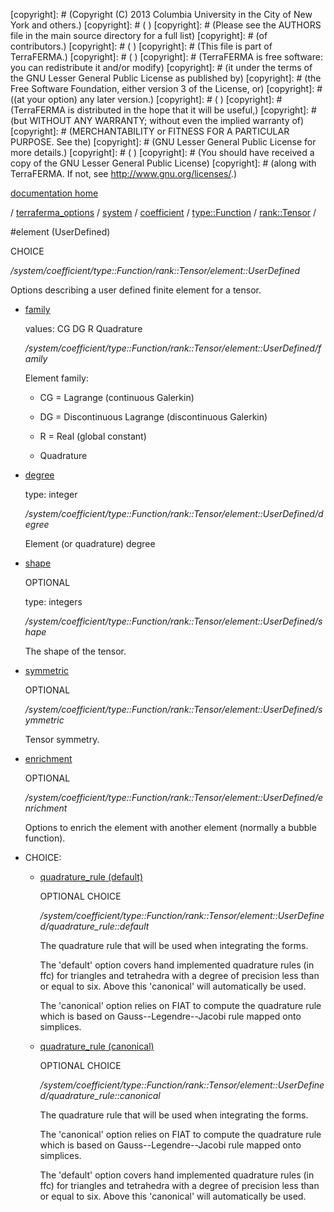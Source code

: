 [copyright]: # (Copyright (C) 2013 Columbia University in the City of New York and others.)
[copyright]: # ( )
[copyright]: # (Please see the AUTHORS file in the main source directory for a full list)
[copyright]: # (of contributors.)
[copyright]: # ( )
[copyright]: # (This file is part of TerraFERMA.)
[copyright]: # ( )
[copyright]: # (TerraFERMA is free software: you can redistribute it and/or modify)
[copyright]: # (it under the terms of the GNU Lesser General Public License as published by)
[copyright]: # (the Free Software Foundation, either version 3 of the License, or)
[copyright]: # ((at your option) any later version.)
[copyright]: # ( )
[copyright]: # (TerraFERMA is distributed in the hope that it will be useful,)
[copyright]: # (but WITHOUT ANY WARRANTY; without even the implied warranty of)
[copyright]: # (MERCHANTABILITY or FITNESS FOR A PARTICULAR PURPOSE. See the)
[copyright]: # (GNU Lesser General Public License for more details.)
[copyright]: # ( )
[copyright]: # (You should have received a copy of the GNU Lesser General Public License)
[copyright]: # (along with TerraFERMA. If not, see <http://www.gnu.org/licenses/>.)

[documentation home](https://github.com/terraferma/terraferma/wiki/Documentation)

/ [terraferma_options](../../../../../terraferma_options.md) / [system](../../../../system.md) / [coefficient](../../../coefficient.md) / [type::Function](../../type__Function.md) / [rank::Tensor](../rank__Tensor.md) /

#element (UserDefined)

CHOICE 

*/system/coefficient/type::Function/rank::Tensor/element::UserDefined*

Options describing a user defined finite element for a tensor.

* [family](element__UserDefined/family.md "child")

    values: CG DG R Quadrature

    */system/coefficient/type::Function/rank::Tensor/element::UserDefined/family*

    Element family:
    
    - CG = Lagrange (continuous Galerkin)
    
    - DG = Discontinuous Lagrange (discontinuous Galerkin)
    
    - R  = Real (global constant)
    
    - Quadrature

* [degree](element__UserDefined/degree.md "child")

    type: integer

    */system/coefficient/type::Function/rank::Tensor/element::UserDefined/degree*

    Element (or quadrature) degree

* [shape](element__UserDefined/shape.md "child")

    OPTIONAL 

    type: integers

    */system/coefficient/type::Function/rank::Tensor/element::UserDefined/shape*

    The shape of the tensor.

* [symmetric](element__UserDefined/symmetric.md "child")

    OPTIONAL 

    */system/coefficient/type::Function/rank::Tensor/element::UserDefined/symmetric*

    Tensor symmetry.

* [enrichment](element__UserDefined/enrichment.md "child")

    OPTIONAL 

    */system/coefficient/type::Function/rank::Tensor/element::UserDefined/enrichment*

    Options to enrich the element with another element (normally a bubble function).

* CHOICE:
    * [quadrature_rule (default)](element__UserDefined/quadrature_rule__default.md "child")

        OPTIONAL CHOICE 

        */system/coefficient/type::Function/rank::Tensor/element::UserDefined/quadrature_rule::default*

        The quadrature rule that will be used when integrating the forms.
        
        The 'default' option covers hand implemented quadrature rules (in ffc) for triangles and tetrahedra with a degree of
        precision less than or equal to six.  Above this 'canonical' will automatically be used.
        
        The 'canonical' option relies on FIAT to compute the quadrature rule which is based on Gauss--Legendre--Jacobi rule mapped
        onto simplices.

    * [quadrature_rule (canonical)](element__UserDefined/quadrature_rule__canonical.md "child")

        OPTIONAL CHOICE 

        */system/coefficient/type::Function/rank::Tensor/element::UserDefined/quadrature_rule::canonical*

        The quadrature rule that will be used when integrating the forms.
        
        The 'canonical' option relies on FIAT to compute the quadrature rule which is based on Gauss--Legendre--Jacobi rule mapped
        onto simplices.
        
        The 'default' option covers hand implemented quadrature rules (in ffc) for triangles and tetrahedra with a degree of
        precision less than or equal to six.  Above this 'canonical' will automatically be used.

[autogenerated]: # (This file was automatically generated from the schema file:/home/cwilson/repos/github/TerraFERMA/TerraFERMA/buckettools/schemas/element.rng.)


